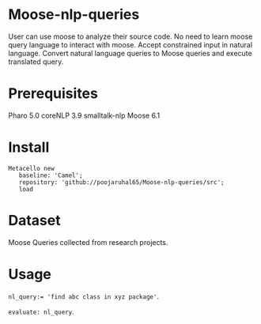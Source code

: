 # Moose-nlp-queries
User can use moose to analyze their source code. No need to learn moose query language to interact with moose.
Accept constrained input in natural language. Convert natural language queries to Moose queries and execute translated query.

# Prerequisites
Pharo 5.0
coreNLP 3.9
smalltalk-nlp
Moose 6.1

# Install
```smalltalk
Metacello new
   baseline: 'Camel';
   repository: 'github://poojaruhal65/Moose-nlp-queries/src';
   load
```

# Dataset
Moose Queries collected from research projects.

# Usage
`nl_query:= 'find abc class in xyz package'`.

`evaluate: nl_query`.



